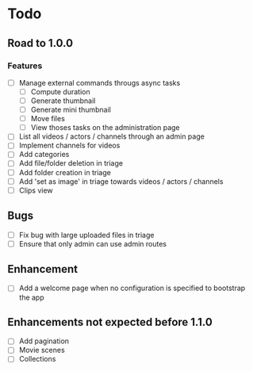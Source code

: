 # Todo

## Road to 1.0.0

### Features

- [ ] Manage external commands througs async tasks
  - [ ] Compute duration
  - [ ] Generate thumbnail
  - [ ] Generate mini thumbnail
  - [ ] Move files
  - [ ] View thoses tasks on the administration page
- [ ] List all videos / actors / channels through an admin page
- [ ] Implement channels for videos
- [ ] Add categories
- [ ] Add file/folder deletion in triage
- [ ] Add folder creation in triage
- [ ] Add 'set as image' in triage towards videos / actors / channels
- [ ] Clips view

## Bugs

- [ ] Fix bug with large uploaded files in triage
- [ ] Ensure that only admin can use admin routes

## Enhancement

- [ ] Add a welcome page when no configuration is specified to bootstrap the app

## Enhancements not expected before 1.1.0

- [ ] Add pagination
- [ ] Movie scenes
- [ ] Collections
